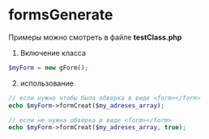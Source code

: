 # formsGenerate
Примеры можно смотреть в файле **testClass.php**

1. Включение класса 
```php 
$myForm = new gForm();
```
2. использование

```php 
// если нужно чтобы была обверка в виде <form></form>
echo $myForm->formCreat($my_adreses_array);

// если не нужна обверка в виде <form></form>
echo $myForm->formCreat($my_adreses_array, true);
```
